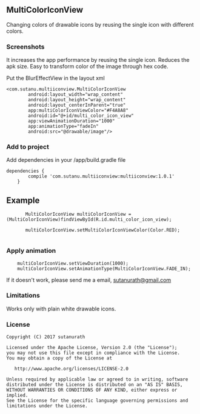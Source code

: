 ## MultiColorIconView


Changing colors of drawable icons by reusing the single icon with different colors.


### Screenshots


It increases the app performance by reusing the single icon.
Reduces the apk size.
Easy to transform color of the image through hex code.


Put the BlurEffectView in the layout xml

```
<com.sutanu.multiiconview.MultiColorIconView
        android:layout_width="wrap_content"
        android:layout_height="wrap_content"
        android:layout_centerInParent="true"
        app:multiColorIconViewColor="#F4A8A8"
        android:id="@+id/multi_color_icon_view"
        app:viewAnimationDuration="1000"
        app:animationType="fadeIn"
        android:src="@drawable/image"/>
```

### Add to project

Add dependencies in your /app/build.gradle file

```
dependencies {
	    compile 'com.sutanu.multiiconview:multiiconview:1.0.1'
	}

```

## Example

```
       MultiColorIconView multiColorIconView = (MultiColorIconView)findViewById(R.id.multi_color_icon_view);

       multiColorIconView.setMultiColorIconViewColor(Color.RED);
        
```
### Apply animation

        multiColorIconView.setViewDuration(1000);
        multiColorIconView.setAnimationType(MultiColorIconView.FADE_IN);


If it doesn't work, please send me a email, sutanurath@gmail.com

### Limitations

Works only with plain white drawable icons.

### License

```
Copyright (C) 2017 sutanurath

Licensed under the Apache License, Version 2.0 (the "License");
you may not use this file except in compliance with the License.
You may obtain a copy of the License at

   http://www.apache.org/licenses/LICENSE-2.0

Unless required by applicable law or agreed to in writing, software
distributed under the License is distributed on an "AS IS" BASIS,
WITHOUT WARRANTIES OR CONDITIONS OF ANY KIND, either express or implied.
See the License for the specific language governing permissions and
limitations under the License.
```

